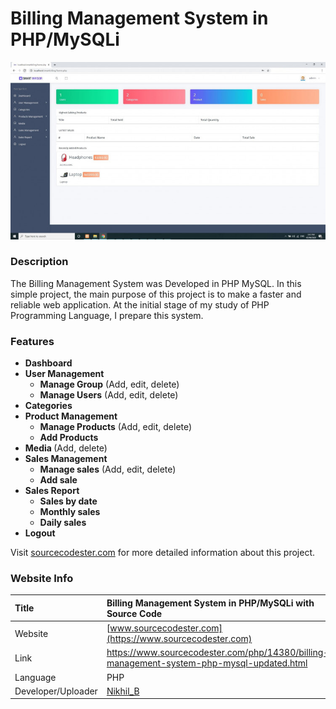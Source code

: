 # Billing Management System in PHP/MySQLi

<div align="center"><img src="billing.jpg" /></div>

### Description
The Billing Management System was Developed in PHP MySQL. In this simple project, the main purpose of this project is to make a faster and reliable web application. At the initial stage of my study of PHP Programming Language, I prepare this system. 

### Features

<ul>
  <li><strong>Dashboard</strong></li>
  <li><strong>User Management</strong>
  <ul><li><strong>Manage Group</strong> (Add, edit, delete)</li>
  <li><strong>Manage Users</strong> (Add, edit, delete)</li>
  </ul></li>
  <li><strong>Categories</strong></li>
  <li><strong>Product Management</strong>
  <ul><li><strong>Manage Products</strong> (Add, edit, delete)</li>
  <li><strong>Add Products</strong></li>
  </ul></li>
  <li><strong>Media </strong>(Add, delete)</li>
  <li><strong>Sales Management</strong>
  <ul><li><strong>Manage sales</strong> (Add, edit, delete)</li>
  <li><strong>Add sale</strong></li>
  </ul></li>
  <li><strong>Sales Report</strong>
  <ul><li><strong>Sales by date</strong></li>
  <li><strong>Monthly sales</strong></li>
  <li><strong>Daily sales</strong></li>
  </ul></li>
  <li><strong>Logout</strong></li>
</ul>

Visit [sourcecodester.com](https://www.sourcecodester.com/php/14380/billing-management-system-php-mysql-updated.html) for more detailed information about this project.

### Website Info

| Title | Billing Management System in PHP/MySQLi with Source Code |
|:---|:---|
| Website | [www.sourcecodester.com](https://www.sourcecodester.com) |
| Link | https://www.sourcecodester.com/php/14380/billing-management-system-php-mysql-updated.html |
| Language | PHP |
| Developer/Uploader | [Nikhil_B](https://www.sourcecodester.com/users/nikhil-bhalerao) |
